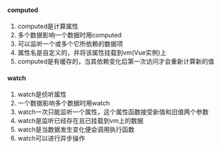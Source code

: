 #### computed
1. computed是计算属性
2. 多个数据影响一个数据时用computed
3. 可以监听一个或多个它所依赖的数据项
4. 属性名是自定义的，并将该属性挂载到vm(Vue实例)上
5. computed是有缓存的，当其依赖变化后第一次访问才会重新计算新的值
#### watch
1. watch是侦听属性
2. 一个数据影响多个数据时用watch
3. watch一次只能监听一个属性，这个属性函数接受新值和旧值两个参数
4. watch是监听已经存在且已挂载到vm上的数据
5. watch是当数据发生变化便会调用执行函数
6. watch可以进行异步操作




